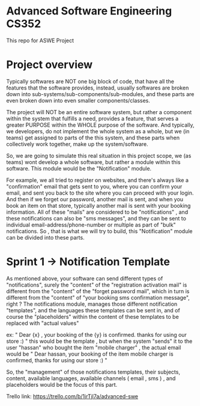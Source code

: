 # Advanced Software Engineering CS352
This repo for ASWE Project
# Project overview
Typically softwares are NOT one big block of code, that have all the features that the software provides, instead, usually softwares are broken down into sub-systems/sub-components/sub-modules, and these parts are even broken down into even smaller components/classes. 

The project will NOT be an entire software system, but rather a component within the system 
that fulfills a need, provides a feature, that serves a greater PURPOSE within the WHOLE purpose of the software. And typically, we developers, do not implement the whole system as a whole, but we (in teams) get assigned to parts of the this system, and these parts when collectively work together, make up the system/software.

So, we are going to simulate this real situation in this project scope, we (as teams) wont develop a whole software, but rather a module within this software. This module would be the "Notification" module. 

For example, we all tried to register on websites, and there's always like a "confirmation" email that gets sent to you, where you can confirm your email, and sent you back to the site where you can proceed with your login. And then if we forget our password, another mail is sent, and when you book an item on that store, typically another mail is sent with your booking information. All of these "mails" are considered to be "notifications" , and these notifications can also be "sms messages", and they can be sent to individual email-address/phone-number or multiple as part of "bulk" notifications. So , that is what we will try to build, this "Notification" module can be divided into these parts.

# Sprint 1 -> Notification Template

As mentioned above, your software can send different types of "notifications", surely the "content" of the "registration activation mail" is different from the "content" of the "forget password mail", which in turn is different from the "content" of "your booking sms confirmation message", right ? 
The notifications module, manages those different notification "templates", and the languages these templates can be sent in, and of course the "placeholders" within the content of these templates to be replaced with "actual values"

ex: " Dear {x} , your booking of the {y} is confirmed. thanks for using our store :) " 
this would be the template , but when the system "sends" it to the user "hassan" who bought the item "mobile charger" , the actual email would be 
" Dear hassan, your booking of the item mobile charger is confirmed, thanks for using our store :) "

So, the "management" of those notifications templates, their subjects, content, available languages, available channels ( email , sms ) , and placeholders would be the focus of this part.


Trello link: https://trello.com/b/1jrTjl7a/advanced-swe
